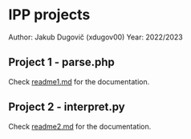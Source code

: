# IPP projects
Author: Jakub Dugovič (xdugov00)
Year: 2022/2023

## Project 1 - parse.php
Check [readme1.md](./readme1.md) for the documentation.

## Project 2 - interpret.py
Check [readme2.md](./readme2.md) for the documentation.